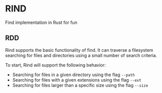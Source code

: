 # RIND

Find implementation in Rust for fun

## RDD

Rind supports the basic functionality of find. It can traverse a filesystem searching for files and directories using a small number of search criteria.

To start, Rind will support the following behavior:
- Searching for files in a given directory using the flag `--path`
- Searching for files with a given extensions using the flag `--ext`
- Searching for files larger than a specific size using the flag `--size`
